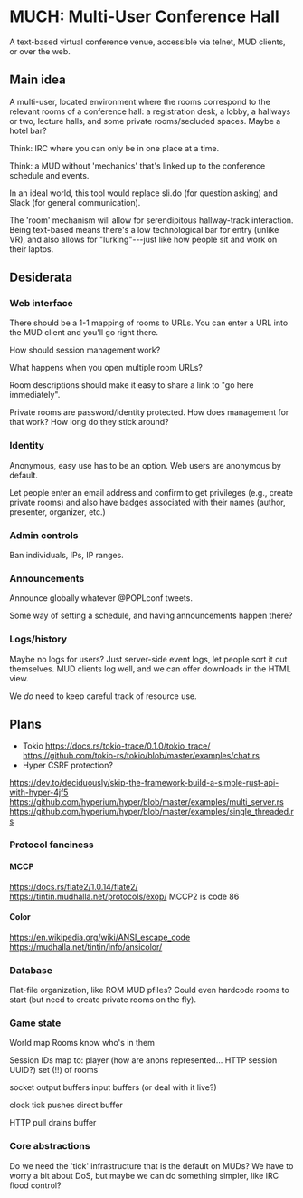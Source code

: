 # MUCH: Multi-User Conference Hall

A text-based virtual conference venue, accessible via telnet, MUD
clients, or over the web.

## Main idea

A multi-user, located environment where the rooms correspond to the
relevant rooms of a conference hall: a registration desk, a lobby, a
hallways or two, lecture halls, and some private rooms/secluded
spaces. Maybe a hotel bar?

Think: IRC where you can only be in one place at a time.

Think: a MUD without 'mechanics' that's linked up to the conference
schedule and events.

In an ideal world, this tool would replace sli.do (for question
asking) and Slack (for general communication).

The 'room' mechanism will allow for serendipitous hallway-track
interaction. Being text-based means there's a low technological bar
for entry (unlike VR), and also allows for "lurking"---just like how
people sit and work on their laptos.

## Desiderata

### Web interface

There should be a 1-1 mapping of rooms to URLs. You can enter a URL
into the MUD client and you'll go right there.

How should session management work?

What happens when you open multiple room URLs?

Room descriptions should make it easy to share a link to "go here
immediately".

Private rooms are password/identity protected.
  How does management for that work?
  How long do they stick around?

### Identity

Anonymous, easy use has to be an option. Web users are anonymous by
default.

Let people enter an email address and confirm to get privileges (e.g.,
create private rooms) and also have badges associated with their names
(author, presenter, organizer, etc.)

### Admin controls

Ban individuals, IPs, IP ranges.

### Announcements

Announce globally whatever @POPLconf tweets.

Some way of setting a schedule, and having announcements happen there?

### Logs/history

Maybe no logs for users? Just server-side event logs, let people sort
it out themselves. MUD clients log well, and we can offer downloads in
the HTML view.

We _do_ need to keep careful track of resource use.

## Plans

- Tokio
https://docs.rs/tokio-trace/0.1.0/tokio_trace/
https://github.com/tokio-rs/tokio/blob/master/examples/chat.rs
- Hyper
  CSRF protection?

https://dev.to/deciduously/skip-the-framework-build-a-simple-rust-api-with-hyper-4jf5
https://github.com/hyperium/hyper/blob/master/examples/multi_server.rs
https://github.com/hyperium/hyper/blob/master/examples/single_threaded.rs

### Protocol fanciness

#### MCCP

https://docs.rs/flate2/1.0.14/flate2/
https://tintin.mudhalla.net/protocols/exop/
MCCP2 is code 86

#### Color

https://en.wikipedia.org/wiki/ANSI_escape_code
https://mudhalla.net/tintin/info/ansicolor/

### Database

Flat-file organization, like ROM MUD pfiles?  Could even hardcode
rooms to start (but need to create private rooms on the fly).

### Game state

World map
  Rooms know who's in them
  
Session IDs map to:
  player (how are anons represented... HTTP session UUID?)
    set (!!) of rooms
  
  socket
  output buffers
  input buffers (or deal with it live?)
  
  clock tick pushes direct buffer
  
  HTTP pull drains buffer

### Core abstractions

Do we need the 'tick' infrastructure that is the default on MUDs? We
have to worry a bit about DoS, but maybe we can do something simpler,
like IRC flood control?
